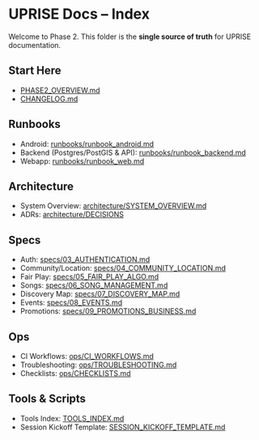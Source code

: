 # UPRISE Docs – Index

Welcome to Phase 2. This folder is the **single source of truth** for UPRISE documentation.

## Start Here
- [PHASE2_OVERVIEW.md](./PHASE2_OVERVIEW.md)
- [CHANGELOG.md](./CHANGELOG.md)

## Runbooks
- Android: [runbooks/runbook_android.md](./runbooks/runbook_android.md)
- Backend (Postgres/PostGIS & API): [runbooks/runbook_backend.md](./runbooks/runbook_backend.md)
- Webapp: [runbooks/runbook_web.md](./runbooks/runbook_web.md)

## Architecture
- System Overview: [architecture/SYSTEM_OVERVIEW.md](./architecture/SYSTEM_OVERVIEW.md)
- ADRs: [architecture/DECISIONS](./architecture/DECISIONS)

## Specs
- Auth: [specs/03_AUTHENTICATION.md](./specs/03_AUTHENTICATION.md)
- Community/Location: [specs/04_COMMUNITY_LOCATION.md](./specs/04_COMMUNITY_LOCATION.md)
- Fair Play: [specs/05_FAIR_PLAY_ALGO.md](./specs/05_FAIR_PLAY_ALGO.md)
- Songs: [specs/06_SONG_MANAGEMENT.md](./specs/06_SONG_MANAGEMENT.md)
- Discovery Map: [specs/07_DISCOVERY_MAP.md](./specs/07_DISCOVERY_MAP.md)
- Events: [specs/08_EVENTS.md](./specs/08_EVENTS.md)
- Promotions: [specs/09_PROMOTIONS_BUSINESS.md](./specs/09_PROMOTIONS_BUSINESS.md)

## Ops
- CI Workflows: [ops/CI_WORKFLOWS.md](./ops/CI_WORKFLOWS.md)
- Troubleshooting: [ops/TROUBLESHOOTING.md](./ops/TROUBLESHOOTING.md)
- Checklists: [ops/CHECKLISTS.md](./ops/CHECKLISTS.md)

## Tools & Scripts
- Tools Index: [TOOLS_INDEX.md](./TOOLS_INDEX.md)
- Session Kickoff Template: [SESSION_KICKOFF_TEMPLATE.md](./SESSION_KICKOFF_TEMPLATE.md)
